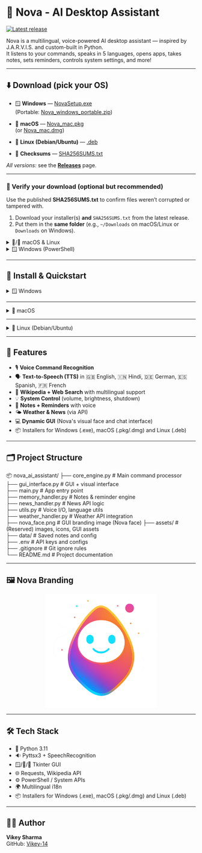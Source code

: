 # 🚀 Nova - AI Desktop Assistant
[![Latest release](https://img.shields.io/github/v/release/Vikey-14/nova-ai-assistant?label=release)](https://github.com/Vikey-14/nova-ai-assistant/releases/latest)

Nova is a multilingual, voice-powered AI desktop assistant — inspired by J.A.R.V.I.S. and custom-built in Python.  
It listens to your commands, speaks in 5 languages, opens apps, takes notes, sets reminders, controls system settings, and more!

---

## ⬇️ Download (pick your OS)

- 🪟 **Windows** — [NovaSetup.exe](https://github.com/Vikey-14/nova-ai-assistant/releases/latest/download/NovaSetup.exe)  
  (Portable: [Nova_windows_portable.zip](https://github.com/Vikey-14/nova-ai-assistant/releases/latest/download/Nova_windows_portable.zip))

- 🍎 **macOS** — [Nova_mac.pkg](https://github.com/Vikey-14/nova-ai-assistant/releases/latest/download/Nova_mac.pkg)  
  (or [Nova_mac.dmg](https://github.com/Vikey-14/nova-ai-assistant/releases/latest/download/Nova_mac.dmg))

- 🐧 **Linux (Debian/Ubuntu)** — [.deb](https://github.com/Vikey-14/nova-ai-assistant/releases/latest/download/nova_ai_assistant_amd64.deb)

- 🔐 **Checksums** — [SHA256SUMS.txt](https://github.com/Vikey-14/nova-ai-assistant/releases/latest/download/SHA256SUMS.txt)

_All versions:_ see the **[Releases](https://github.com/Vikey-14/nova-ai-assistant/releases)** page.

---

### 🔐 Verify your download (optional but recommended)

Use the published **SHA256SUMS.txt** to confirm files weren’t corrupted or tampered with.

1) Download your installer(s) **and** `SHA256SUMS.txt` from the latest release.  
2) Put them in the **same folder** (e.g., `~/Downloads` on macOS/Linux or `Downloads` on Windows).

<details>
<summary>🍎/🐧 macOS & Linux</summary>

**Run in Terminal:**

```bash
# macOS
cd ~/Downloads
shasum -a 256 -c SHA256SUMS.txt

# Linux (ignore assets you didn't download)
cd ~/Downloads
sha256sum -c --ignore-missing SHA256SUMS.txt
```

You should see lines ending with `OK` for the files you have.  
**If you see a mismatch / FAILED**, re-download the installer and `SHA256SUMS.txt`, then try again.
</details>

<details>
<summary>🪟 Windows (PowerShell)</summary>

**Option A — print the file hash and compare with SHA256SUMS.txt manually**
**Run in PowerShell:**

```powershell
cd $env:USERPROFILE\Downloads

Get-FileHash .\NovaSetup.exe -Algorithm SHA256
# (Optional) Check other assets you downloaded:
# Get-FileHash .\Nova_mac.pkg -Algorithm SHA256
# Get-FileHash .\Nova_mac.dmg -Algorithm SHA256
# Get-FileHash .\nova_ai_assistant_amd64.deb -Algorithm SHA256
```

**Option B — auto-check a file against SHA256SUMS.txt**
**Run in PowerShell:**

```powershell
cd $env:USERPROFILE\Downloads

# Change the file name to verify other assets (e.g., 'Nova_mac.pkg')
$filename = 'NovaSetup.exe'

$expected = (Select-String -Path .\SHA256SUMS.txt -Pattern ([regex]::Escape($filename))).Line.Split()[0]
$actual   = (Get-FileHash .\$filename -Algorithm SHA256).Hash.ToLower()

if ($actual -eq $expected) { "$filename: OK" } else { "$filename: MISMATCH" }
```

**If you see `MISMATCH`**, re-download the installer and `SHA256SUMS.txt`, then run the check again.
</details>

---


## 🧭 Install & Quickstart

<details>
<summary>🪟 Windows</summary>

**Download:**  
[👉 NovaSetup.exe](https://github.com/Vikey-14/nova-ai-assistant/releases/latest/download/NovaSetup.exe)  
(Optional portable build: [Nova_windows_portable.zip](https://github.com/Vikey-14/nova-ai-assistant/releases/latest/download/Nova_windows_portable.zip))


**Install (recommended):**
1. Double-click `NovaSetup.exe`.
2. If SmartScreen appears, click **More info → Run anyway**.
3. Follow the wizard. Start Menu shortcuts are created; **Nova Tray** auto-starts after login.

**Portable (no install):**
1. Unzip `Nova_windows_portable.zip`.
2. Run `Nova.exe` (and `Nova Tray.exe` if you want the tray).

**Uninstall:** *Settings → Apps → Nova → Uninstall.*
</details>

---

<details>
<summary>🍎 macOS</summary>

**Download:**  
[👉 Nova_mac.pkg](https://github.com/Vikey-14/nova-ai-assistant/releases/latest/download/Nova_mac.pkg)  
(or [Nova_mac.dmg](https://github.com/Vikey-14/nova-ai-assistant/releases/latest/download/Nova_mac.dmg))


**Install (PKG):**
1. Double-click `Nova_mac.pkg` and follow the prompts.   
2. *CLI alternative:*
   ```bash
   sudo installer -pkg ~/Downloads/Nova_mac.pkg -target /
   ```

**First-run note (Gatekeeper):**  
If macOS blocks the app, use either method:

- **Method A – Open via context menu:**  
  Right-click **Nova.app** (or **Nova Tray.app**) → **Open** → **Open**.

- **Method B – Allow from Settings:**  
  - **Ventura / Sonoma:** *System Settings → Privacy & Security* → **Open Anyway**.  
  - **Monterey / Big Sur or earlier:** *System Preferences → Security & Privacy → General* → **Open Anyway** (unlock with the padlock if needed).

**Run now:**
- From **Applications**: open **Nova** and **Nova Tray**
- Or via Terminal:
  ```bash
  open -a "Nova"
  open -a "Nova Tray"
  ```

**Uninstall:**
```bash
sudo rm -rf "/Applications/Nova.app" "/Applications/Nova Tray.app"
sudo rm -f /Library/LaunchAgents/com.novaai.tray.plist
```
Log out/in (or reboot) to make sure the tray isn’t running.

**Apple Silicon (M1/M2/M3):**  
If prompted on first run, allow Rosetta to be installed.

</details>

---

<details>
<summary>🐧 Linux (Debian/Ubuntu)</summary>

**Download:**  
[👉 nova_ai_assistant_amd64.deb](https://github.com/Vikey-14/nova-ai-assistant/releases/latest/download/nova_ai_assistant_amd64.deb)

**Install (APT recommended):**
```bash
sudo apt update
sudo apt install ./nova_ai_assistant_amd64.deb
```

*Alternative (dpkg):*
```bash
sudo dpkg -i nova_ai_assistant_amd64.deb || sudo apt -f install
```

**Run now:**
- From your app menu: **Nova (AI Assistant)**
- The tray helper **Nova Tray** auto-starts next login
- Or via Terminal:
  ```bash
  Nova &
  NovaTray &
  ```

**Uninstall:**
```bash
sudo apt remove nova-ai-assistant
```

**Notes**
- If the tray icon doesn’t appear on some desktops, install AppIndicator runtime:
  ```bash
  sudo apt install libayatana-appindicator3-1
  ```

</details>

---

## 🧠 Features

- 🎙️ **Voice Command Recognition**
- 🗣️ **Text-to-Speech (TTS)** in 🇬🇧 English, 🇮🇳 Hindi, 🇩🇪 German, 🇪🇸 Spanish, 🇫🇷 French
- 🔎 **Wikipedia + Web Search** with multilingual support
- 💡 **System Control** (volume, brightness, shutdown)
- 📝 **Notes + Reminders** with voice
- 🌤️ **Weather & News** (via API)
- 💻 **Dynamic GUI** (Nova's visual face and chat interface)
- 📦 Installers for Windows (.exe), macOS (.pkg/.dmg) and Linux (.deb)

---

## 🗂️ Project Structure

📦 nova_ai_assistant/
├── core_engine.py           # Main command processor  
├── gui_interface.py         # GUI + visual interface  
├── main.py                  # App entry point  
├── memory_handler.py        # Notes & reminder engine  
├── news_handler.py          # News API logic  
├── utils.py                 # Voice I/O, language utils  
├── weather_handler.py       # Weather API integration  
├── nova_face.png            # GUI branding image (Nova face)
├── assets/                  # (Reserved) images, icons, GUI assets  
├── data/                    # Saved notes and config  
├── .env                     # API keys and configs  
├── .gitignore               # Git ignore rules  
└── README.md                # Project documentation  

---

## 🖼️ Nova Branding

<p align="center">
  <img src="assets/nova_face.png" alt="Nova GUI Face" width="300">
</p>

---

## 🛠️ Tech Stack

- 🐍 Python 3.11  
- 🔉 Pyttsx3 + SpeechRecognition  
- 🪟/🍎/🐧 Tkinter GUI  
- 🌐 Requests, Wikipedia API  
- ⚙️ PowerShell / System APIs  
- 🌍 Multilingual i18n  
- 📦 Installers for Windows (.exe), macOS (.pkg/.dmg) and Linux (.deb)

---


## 👨‍💻 Author

**Vikey Sharma**  
GitHub: [Vikey-14](https://github.com/Vikey-14)
